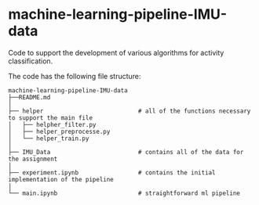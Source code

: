 # machine-learning-pipeline-IMU-data

Code to support the development of various algorithms for activity classification.

The code has the following file structure:
```
machine-learning-pipeline-IMU-data
├──README.md
│
├── helper                           # all of the functions necessary to support the main file
│   ├── helpher_filter.py
│   ├── helper_preprocesse.py
│   └── helper_train.py	
│   
├── IMU_Data                         # contains all of the data for the assignment
│	
├── experiment.ipynb                 # contains the initial implementation of the pipeline
│	
└── main.ipynb                       # straightforward ml pipeline
```
